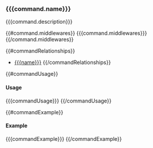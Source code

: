 <a name="{{commandName}}"></a>
### {{{command.name}}}

{{{command.description}}}

{{#command.middlewares}}
{{{command.middlewares}}}
{{/command.middlewares}}

{{#commandRelationships}}
 - [{{{name}}}](#{{{command}}})
{{/commandRelationships}}

{{#commandUsage}}
#### Usage

{{{commandUsage}}}
{{/commandUsage}}

{{#commandExample}}
#### Example

{{{commandExample}}}
{{/commandExample}}
